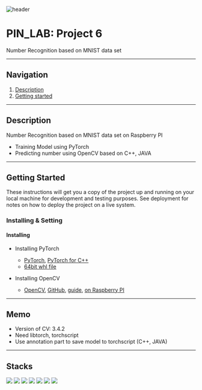 ![header](https://capsule-render.vercel.app/api?type=soft&color=006EDB&fontColor=DEEAF7&height=200&section=header&text=PIN_LAB&desc=Project%206&descAlignY=80&fontSize=90)
# PIN_LAB: Project 6

Number Recognition based on MNIST data set

---

## Navigation
1. [Description](#Description)
2. [Getting started](#Getting-Started)

---

## Description
Number Recognition based on MNIST data set on Raspberry PI
- Training Model using PyTorch
- Predicting number using OpenCV based on C++, JAVA
---

## Getting Started

These instructions will get you a copy of the project up and running on your local machine for development and testing purposes. 
See deployment for notes on how to deploy the project on a live system.

### Installing & Setting
#### Installing
- Installing PyTorch
    - [PyTorch](https://pytorch.org/), [PyTorch for C++](https://pytorch.org/cppdocs/installing.html#)
    - [64bit whl file](https://mathinf.eu/pytorch/arm64/)

- Installing OpenCV
    - [OpenCV](https://opencv.org/), [GitHub](https://github.com/opencv/opencv), [guide](https://docs.opencv.org/4.x/df/d65/tutorial_table_of_content_introduction.html), [on Raspberry PI](https://qengineering.eu/install-opencv-4.3-on-raspberry-64-os.html)
   
---

## Memo
- Version of CV: 3.4.2
- Need libtorch, torchscript
- Use annotation part to save model to torchscript (C++, JAVA)

---

## Stacks
<img src="https://img.shields.io/badge/Python-3776AB?style=for-the-badge&logo=Python&logoColor=white"> <img src="https://img.shields.io/badge/PyTorch-EE4C2C?style=for-the-badge&logo=PyTorch&logoColor=white"> <img src="https://img.shields.io/badge/Google Colab-F9AB00?style=for-the-badge&logo=Google Colab&logoColor=white"> <img src="https://img.shields.io/badge/C++-00599C?style=for-the-badge&logo=C++&logoColor=white"> <img src="https://img.shields.io/badge/Java-EE4C2C?style=for-the-badge&logo=Java&logoColor=white"> <img src="https://img.shields.io/badge/OpenCV-5C3EE8?style=for-the-badge&logo=OpenCV&logoColor=white"> <img src="https://img.shields.io/badge/Raspberry Pi-A22846?style=for-the-badge&logo=Raspberry Pi&logoColor=white">
